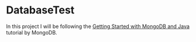 # DatabaseTest

In this project I will be following the <a href='https://www.mongodb.com/blog/post/getting-started-with-mongodb-and-java-part-i'>Getting Started with MongoDB and Java</a> tutorial by MongoDB.
